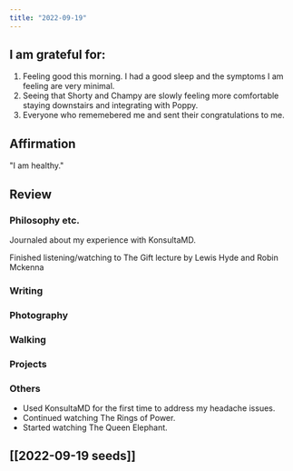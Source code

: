```yaml
---
title: "2022-09-19"
---
```

## I am grateful for:
1. Feeling good this morning. I had a good sleep and the symptoms I am feeling are very minimal.
2. Seeing that Shorty and Champy are slowly feeling more comfortable staying downstairs and integrating with Poppy.
3. Everyone who rememebered me and sent their congratulations to me.

## Affirmation

"I am healthy."

## Review
### Philosophy etc.

Journaled about my experience with KonsultaMD.

Finished listening/watching to The Gift lecture by Lewis Hyde and Robin Mckenna

### Writing

### Photography

### Walking

### Projects

### Others

- Used KonsultaMD for the first time to address my headache issues.
- Continued watching The Rings of Power.
- Started watching The Queen Elephant.

## [[2022-09-19 seeds]]
